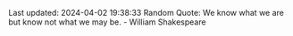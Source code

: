Last updated: 2024-04-02 19:38:33
Random Quote: We know what we are but know not what we may be. - William Shakespeare